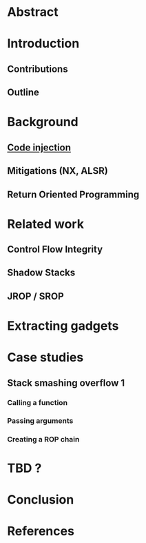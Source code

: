 
# Abstract

# Introduction
## Contributions
## Outline 

# Background
## [Code injection](code_injection.md)
## Mitigations (NX, ALSR)
## Return Oriented Programming

# Related work
## Control Flow Integrity
## Shadow Stacks
## JROP / SROP

# Extracting gadgets

# Case studies
## Stack smashing overflow 1
### Calling a function
### Passing arguments
### Creating a ROP chain

# TBD ?

# Conclusion

# References
